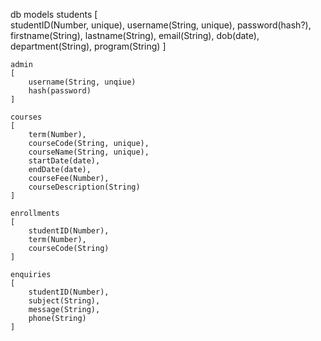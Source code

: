 db models
    students 
    [   
        studentID(Number, unique), 
        username(String, unique), 
        password(hash?),
        firstname(String), 
        lastname(String),
        email(String),
        dob(date),
        department(String),
        program(String) 
    ]

    admin
    [
        username(String, unqiue)
        hash(password)
    ]

    courses
    [
        term(Number),
        courseCode(String, unique),
        courseName(String, unique),
        startDate(date),
        endDate(date),
        courseFee(Number),
        courseDescription(String)
    ]

    enrollments
    [
        studentID(Number),
        term(Number),
        courseCode(String)
    ]

    enquiries 
    [
        studentID(Number), 
        subject(String), 
        message(String), 
        phone(String)
    ]
